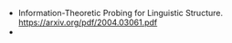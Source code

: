 + Information-Theoretic Probing for Linguistic Structure. https://arxiv.org/pdf/2004.03061.pdf 
+ 

